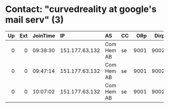 # Contact: "curvedreality at google's mail serv" (3)

|   Up |   Ext | JoinTime   | IP             | AS         | CC   |   ORp |   Dirp | OS    | Version   | Nickname       |   eFamMembers |
|-----:|------:|:-----------|:---------------|:-----------|:-----|------:|-------:|:------|:----------|:---------------|--------------:|
|    0 |     0 | 09:38:30   | 151.177.63.132 | Com Hem AB | se   |  9001 |   9002 | Linux | 0.2.9.10  | ObscureScience |             1 |
|    0 |     0 | 09:47:14   | 151.177.63.132 | Com Hem AB | se   |  9001 |   9002 | Linux | 0.2.9.10  | ObscureScience |             1 |
|    0 |     0 | 10:07:02   | 151.177.63.132 | Com Hem AB | se   |  9001 |   9002 | Linux | 0.2.9.10  | ObscureScience |             1 |
